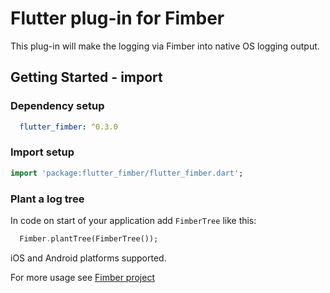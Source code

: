 # Flutter plug-in for Fimber

This plug-in will make the logging via Fimber into native OS logging output.

## Getting Started - import 

### Dependency setup
```yaml
  flutter_fimber: ^0.3.0
```
### Import setup
```dart
import 'package:flutter_fimber/flutter_fimber.dart';
```
### Plant a log tree

In code on start of your application add `FimberTree` like this:
```dart
  Fimber.plantTree(FimberTree());
``` 

iOS and Android platforms supported.

For more usage see [Fimber project](https://pub.dartlang.org/packages/fimber)
